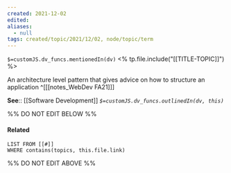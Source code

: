 ```yaml
---
created: 2021-12-02 
edited: 
aliases:
  - null
tags: created/topic/2021/12/02, node/topic/term
---
```

`$=customJS.dv_funcs.mentionedIn(dv)`
<% tp.file.include("[[TITLE-TOPIC]]") %>

An architecture level pattern that gives advice on how to structure an application
^[[[notes_WebDev FA21]]]

**See**:: [[Software Development]]
*`$=customJS.dv_funcs.outlinedIn(dv, this)`*

%% DO NOT EDIT BELOW %%
#### Related 
```dataview
LIST FROM [[#]]
WHERE contains(topics, this.file.link)
```
%% DO NOT EDIT ABOVE %%
